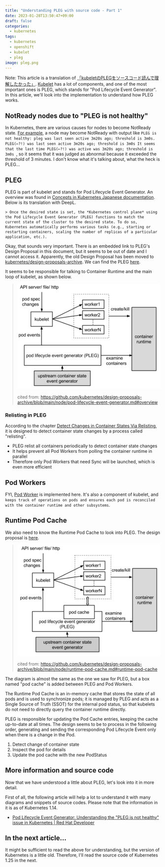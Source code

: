```yaml
---
title: "Understanding PLEG with source code - Part 1"
date: 2023-01-28T13:50:47+09:00
draft: false
categories:
  - kubernetes
tags:
  - kubernetes
  - openshift
  - kubelet
  - pleg
image: pleg.png
---
```


Note: This article is a translation of [「kubeletのPLEGをソースコード読んで理解したかった」](https://nishipy.com/archives/1958).
[Kubelet](https://kubernetes.io/docs/reference/command-line-tools-reference/kubelet/) has a lot of components, and one of the most important ones is PLEG, which stands for "Pod Lifecycle Event Generator". In this article, we'll look into the implementation to understand how PLEG works.

## NotReady nodes due to "PLEG is not healthy"

In Kubernetes, there are various causes for nodes to become NotReady state. [For example](https://access.redhat.com/solutions/3258011), a node may become NotReady with output like `PLEG is not healthy: pleg was last seen active 3m20s ago; threshold is 3m0s. PLEG(←?!) was last seen active 3m20s ago; threshold is 3m0s It seems that the last time PLEG(←?!) was active was 3m20s ago; threshold is 3m0s `, so it seems that it was judged as abnormal because it exceeded the threshold of 3 minutes. I don't know what it's talking about, what the heck is PLEG...


## PLEG

PLEG is part of kubelet and stands for Pod Lifecycle Event Generator. An overview was found in [Concepts in Kubernetes Japanese documentation](https://kubernetes.io/ja/docs/concepts/). Below is its translation with DeepL.

```
> Once the desired state is set, the *Kubernetes control plane* using the Pod Lifecycle Event Generator (PLEG) functions to match the current state of the cluster to the desired state. To do so, Kubernetes automatically performs various tasks (e.g., starting or restarting containers, scaling the number of replicas of a particular application, etc.).
```

Okay, that sounds very important. There is an embedded link to PLEG's Design Proposal in this document, but it seems to be out of date and I cannot access it. Apparently, the old Design Proposal has been moved to [kubernetes/design-proposals-archive](https://github.com/kubernetes/design-proposals-archive). We can find the PLEG [here](https://github.com/kubernetes/design-proposals-archive/blob/main/node/pod-lifecycle-event-generator.md).

It seems to be responsible for talking to Container Runtime and the main loop of kubelet, as shown below.

> ![](pleg.png)
> 
> cited from: https://github.com/kubernetes/design-proposals-archive/blob/main/node/pod-lifecycle-event-generator.md#overview


### Relisting in PLEG

According to the chapter [Detect Changes in Container States Via Relisting](https://github.com/kubernetes/design-proposals-archive/blob/main/node/pod-lifecycle-event-generator.md#detect-changes-in-container-states-via-relisting), it is designed to detect container state changes by a process called "relisting". 

- PLEG relist all containers periodically to detect container state changes
- It helps prevent all Pod Workers from polling the container runtime in parallel
- Therefore only Pod Workers that need Sync will be launched, which is even more efficient


## Pod Workers

FYI, [Pod Worker](https://github.com/kubernetes/kubernetes/blob/release-1.25/pkg/kubelet/pod_workers.go#L303-L378) is implemented here. It's also a component of kubelet, and `keeps track of operations on pods and ensures each pod is reconciled with the container runtime and other subsystems`.


## Runtime Pod Cache

We also need to know the Runtime Pod Cache to look into PLEG.
The design proposal is [here](https://github.com/kubernetes/design-proposals-archive/blob/main/node/runtime-pod-cache.md).

> ![](runtimepodcache.png)
> 
> cited from: https://github.com/kubernetes/design-proposals-archive/blob/main/node/runtime-pod-cache.md#runtime-pod-cache

The diagram is almost the same as the one we saw for PLEG, but a box named "pod cache" is added between PLEG and Pod Workers.

The Runtime Pod Cache is an in-memory cache that stores the state of all pods and is used to synchronize pods; it is managed by PLEG and acts as a Single Source of Truth (SSOT) for the internal pod status, so that kubelets do not need to directly query the container runtime directly.

PLEG is responsible for updating the Pod Cache entries, keeping the cache up-to-date at all times. The design seems to be to process in the following order, generating and sending the corresponding Pod Lifecycle Event only when there is a change in the Pod.

1. Detect change of container state
2. Inspect the pod for details
3. Update the pod cache with the new PodStatus

## More information and source code

Now that we have understood a little about PLEG, let's look into it in more detail.

First of all, the following article will help a lot to understand it with many diagrams and snippets of source codes. Please note that the information in it is as of Kubernetes 1.14.

- [Pod Lifecycle Event Generator: Understanding the "PLEG is not healthy" issue in Kubernetes | Red Hat Developer](https://developers.redhat.com/blog/2019/11/13/pod-lifecycle-event-generator-understanding-the-pleg-is-not-healthy-issue-in-kubernetes#)



## In the next article...
It might be sufficient to read the above for understanding, but the version of Kubernetes is a little old.
Therefore, I'll read the source code of Kubernetes 1.25 in the next. 
